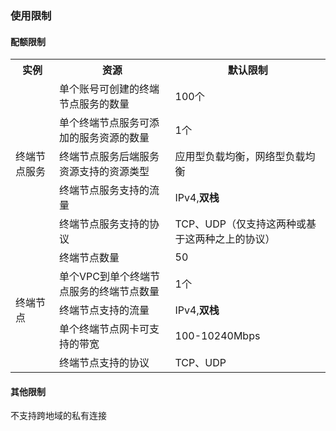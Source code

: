 ### 使用限制

#### 配额限制

<table>
  <tr>
    <th><b>实例</b></th>
    <th><b>资源</b></th>
    <th><b>默认限制</b></th>
  </tr>
  <tr>
    <td rowspan="5">终端节点服务</td>
    <td>单个账号可创建的终端节点服务的数量</td>
    <td>100个</td>
  </tr>
  <tr>
    <td>单个终端节点服务可添加的服务资源的数量</td>
    <td>1个</td>
  </tr>
   <tr>
    <td>终端节点服务后端服务资源支持的资源类型</td>
    <td>应用型负载均衡，网络型负载均衡</td>
  </tr>
   <tr>
    <td>终端节点服务支持的流量</td>
    <td>IPv4,<b>双栈</b></td>
  </tr>
   <tr>
    <td>终端节点服务支持的协议</td>
    <td>TCP、UDP（仅支持这两种或基于这两种之上的协议）</td>
  </tr>
  <tr>
    <td rowspan="5">终端节点</td>
    <td>终端节点数量</td>
    <td>50</td>
  </tr>
  <tr>
    <td>单个VPC到单个终端节点服务的终端节点数量</td>
    <td>1个</td>
  </tr>
   <tr>
    <td>终端节点支持的流量</td>
    <td>IPv4,<b>双栈</b></td>
  </tr>
   <tr>
    <td>单个终端节点网卡可支持的带宽</td>
    <td>100-10240Mbps</td>
  </tr>
   <tr>
    <td>终端节点支持的协议</td>
    <td>TCP、UDP</td>
  </tr>
</table>

#### 其他限制

不支持跨地域的私有连接

